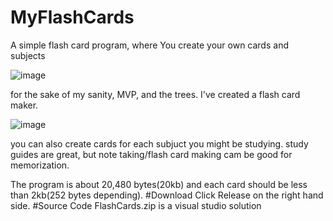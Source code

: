 # MyFlashCards
A simple flash card program, where You create your own cards and subjects

![image](https://user-images.githubusercontent.com/83480083/195485524-24f86441-218b-4a8b-8fa0-58362fcead65.png)

for the sake of my sanity, MVP, and the trees. I've created a flash card maker. 

![image](https://user-images.githubusercontent.com/83480083/195486318-1ee2ec90-e673-4523-9202-c3197f805fa6.png)

you can also create cards for each subjuct you might be studying. study guides are great, but note taking/flash card making cam be good for memorization.

The program is about 20,480 bytes(20kb) and each card should be less than 2kb(252 bytes depending).
#Download
Click Release on the right hand side.
#Source Code
FlashCards.zip
is a visual studio solution
